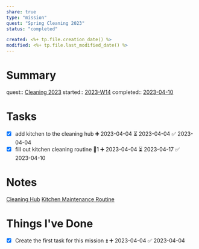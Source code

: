 ```yaml
---
share: true
type: "mission"
quest: "Spring Cleaning 2023"
status: "completed"

created: <%+ tp.file.creation_date() %> 
modified: <%+ tp.file.last_modified_date() %>
---
```

 
# Summary
quest:: [Cleaning 2023](./Cleaning%202023.md)
started:: [2023-W14](./2023-W14.md)
completed:: [2023-04-10](./2023-04-10.md)
# Tasks

- [x] add kitchen to the cleaning hub ➕ 2023-04-04 ⏳ 2023-04-04 ✅ 2023-04-04
- [x] fill out kitchen cleaning routine 🥄1 ➕ 2023-04-04 ⏳ 2023-04-17 ✅ 2023-04-10
# Notes
[Cleaning Hub](./Cleaning%20Hub.md)
[Kitchen Maintenance Routine](./Kitchen%20Maintenance%20Routine.md)
# Things I've Done
- [x] Create the first task for this mission ⏫ ➕ 2023-04-04 ✅ 2023-04-04